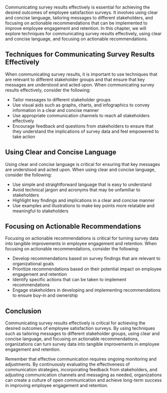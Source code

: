 
Communicating survey results effectively is essential for achieving the desired outcomes of employee satisfaction surveys. It involves using clear and concise language, tailoring messages to different stakeholders, and focusing on actionable recommendations that can be implemented to improve employee engagement and retention. In this chapter, we will explore techniques for communicating survey results effectively, using clear and concise language, and focusing on actionable recommendations.

Techniques for Communicating Survey Results Effectively
-------------------------------------------------------

When communicating survey results, it is important to use techniques that are relevant to different stakeholder groups and that ensure that key messages are understood and acted upon. When communicating survey results effectively, consider the following:

* Tailor messages to different stakeholder groups
* Use visual aids such as graphs, charts, and infographics to convey information in a clear and concise manner
* Use appropriate communication channels to reach all stakeholders effectively
* Encourage feedback and questions from stakeholders to ensure that they understand the implications of survey data and feel empowered to take action

Using Clear and Concise Language
--------------------------------

Using clear and concise language is critical for ensuring that key messages are understood and acted upon. When using clear and concise language, consider the following:

* Use simple and straightforward language that is easy to understand
* Avoid technical jargon and acronyms that may be unfamiliar to stakeholders
* Highlight key findings and implications in a clear and concise manner
* Use examples and illustrations to make key points more relatable and meaningful to stakeholders

Focusing on Actionable Recommendations
--------------------------------------

Focusing on actionable recommendations is critical for turning survey data into tangible improvements in employee engagement and retention. When focusing on actionable recommendations, consider the following:

* Develop recommendations based on survey findings that are relevant to organizational goals
* Prioritize recommendations based on their potential impact on employee engagement and retention
* Identify specific actions that can be taken to implement recommendations
* Engage stakeholders in developing and implementing recommendations to ensure buy-in and ownership

Conclusion
----------

Communicating survey results effectively is critical for achieving the desired outcomes of employee satisfaction surveys. By using techniques such as tailoring messages to different stakeholder groups, using clear and concise language, and focusing on actionable recommendations, organizations can turn survey data into tangible improvements in employee engagement and retention.

Remember that effective communication requires ongoing monitoring and adjustments. By continuously evaluating the effectiveness of communication strategies, incorporating feedback from stakeholders, and adjusting communication channels and messaging as needed, organizations can create a culture of open communication and achieve long-term success in improving employee engagement and retention.
